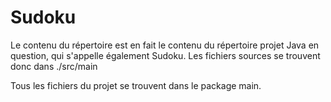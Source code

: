 # Sudoku
Le contenu du répertoire est en fait le contenu du répertoire projet Java en question, qui s'appelle
également Sudoku. Les fichiers sources se trouvent donc dans ./src/main

Tous les fichiers du projet se trouvent dans le package main.